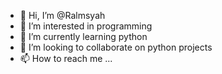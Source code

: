 - 👋 Hi, I’m @Ralmsyah
- 👀 I’m interested in programming
- 🌱 I’m currently learning python
- 💞️ I’m looking to collaborate on python projects
- 📫 How to reach me ...

<!---
Ralmsyah/Ralmsyah is a ✨ special ✨ repository because its `README.md` (this file) appears on your GitHub profile.
You can click the Preview link to take a look at your changes.
--->

